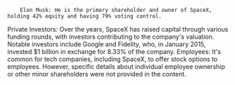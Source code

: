         Elon Musk: He is the primary shareholder and owner of SpaceX, holding 42% equity and having 79% voting control.
Private Investors: Over the years, SpaceX has raised capital through various funding rounds, with investors contributing to the company's valuation. Notable investors include Google and Fidelity, who, in January 2015, invested $1 billion in exchange for 8.33% of the company.
Employees: It's common for tech companies, including SpaceX, to offer stock options to employees. However, specific details about individual employee ownership or other minor shareholders were not provided in the content.



